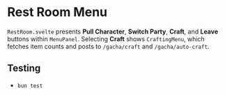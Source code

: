 # Rest Room Menu

`RestRoom.svelte` presents **Pull Character**, **Switch Party**, **Craft**, and
**Leave** buttons within `MenuPanel`. Selecting **Craft** shows `CraftingMenu`,
which fetches item counts and posts to `/gacha/craft` and `/gacha/auto-craft`.

## Testing
- `bun test`

